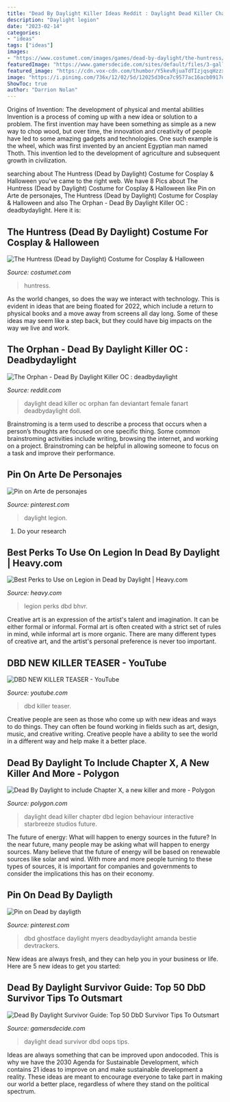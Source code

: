 ```yaml
---
title: "Dead By Daylight Killer Ideas Reddit : Daylight Dead Killer Chapter Dbd Legion Behaviour Interactive Starbreeze Studios Future"
description: "Daylight legion"
date: "2023-02-14"
categories:
- "ideas"
tags: ["ideas"]
images:
- "https://www.costumet.com/images/games/dead-by-daylight/the-huntress/cover.jpg"
featuredImage: "https://www.gamersdecide.com/sites/default/files/3-gallery-10.jpg"
featured_image: "https://cdn.vox-cdn.com/thumbor/Y5kevRjuaTdTIzjqsqHzzxFoTC0=/0x0:6000x3602/1200x800/filters:focal(1721x1016:2681x1976)/cdn.vox-cdn.com/uploads/chorus_image/image/62640734/DBD_Chapter10_keyart_FINAL.0.jpg"
image: "https://i.pinimg.com/736x/12/02/5d/12025d30ca7c9577ac16acb0917d94a9.jpg"
ShowToc: true
author: "Darrion Nolan"
---
```



Origins of Invention: The development of physical and mental abilities
Invention is a process of coming up with a new idea or solution to a problem. The first invention may have been something as simple as a new way to chop wood, but over time, the innovation and creativity of people have led to some amazing gadgets and technologies. One such example is the wheel, which was first invented by an ancient Egyptian man named Thoth. This invention led to the development of agriculture and subsequent growth in civilization.

	

		
searching about The Huntress (Dead by Daylight) Costume for Cosplay &amp; Halloween you've came to the right web. We have 8 Pics about The Huntress (Dead by Daylight) Costume for Cosplay &amp; Halloween like Pin on Arte de personajes, The Huntress (Dead by Daylight) Costume for Cosplay &amp; Halloween and also The Orphan - Dead By Daylight Killer OC : deadbydaylight. Here it is:
		
    
## The Huntress (Dead By Daylight) Costume For Cosplay &amp; Halloween

<img loading=lazy src="https://www.costumet.com/images/games/dead-by-daylight/the-huntress/cover.jpg" onerror="this.onerror=null;this.src='https://tse4.mm.bing.net/th?id=OIP.6tGsYatokXfFsc4rj0DJ-QHaDt&amp;pid=15.1';" alt="The Huntress (Dead by Daylight) Costume for Cosplay &amp; Halloween">

_Source: costumet.com_

>huntress. 

	

As the world changes, so does the way we interact with technology. This is evident in ideas that are being floated for 2022, which include a return to physical books and a move away from screens all day long. Some of these ideas may seem like a step back, but they could have big impacts on the way we live and work.

    
## The Orphan - Dead By Daylight Killer OC : Deadbydaylight

<img loading=lazy src="https://i.redd.it/gtziu79x28mz.png" onerror="this.onerror=null;this.src='https://tse2.mm.bing.net/th?id=OIP.BpKzq7kzq10_0dK8-yJhWAHaMm&amp;pid=15.1';" alt="The Orphan - Dead By Daylight Killer OC : deadbydaylight">

_Source: reddit.com_

>daylight dead killer oc orphan fan deviantart female fanart deadbydaylight doll. 

	

Brainstroming is a term used to describe a process that occurs when a person’s thoughts are focused on one specific thing. Some common brainstroming activities include writing, browsing the internet, and working on a project. Brainstroming can be helpful in allowing someone to focus on a task and improve their performance.

    
## Pin On Arte De Personajes

<img loading=lazy src="https://i.pinimg.com/736x/12/02/5d/12025d30ca7c9577ac16acb0917d94a9.jpg" onerror="this.onerror=null;this.src='https://tse3.mm.bing.net/th?id=OIP.thtDi2ppQCKyAE7MuFZMYgHaGh&amp;pid=15.1';" alt="Pin on Arte de personajes">

_Source: pinterest.com_

>daylight legion. 

	

1. Do your research

    
## Best Perks To Use On Legion In Dead By Daylight | Heavy.com

<img loading=lazy src="https://heavy.com/wp-content/uploads/2018/12/Best-Perks-for-Legion-Dead-by-Daylight.jpg?quality=65&amp;strip=all&amp;w=780" onerror="this.onerror=null;this.src='https://tse2.mm.bing.net/th?id=OIP.ieUpU_qVnl9SQK-3AgwsegHaEK&amp;pid=15.1';" alt="Best Perks to Use on Legion in Dead by Daylight | Heavy.com">

_Source: heavy.com_

>legion perks dbd bhvr. 

	

Creative art is an expression of the artist's talent and imagination. It can be either formal or informal. Formal art is often created with a strict set of rules in mind, while informal art is more organic. There are many different types of creative art, and the artist's personal preference is never too important.

    
## DBD NEW KILLER TEASER - YouTube

<img loading=lazy src="https://i.ytimg.com/vi/S5YERFJUUq8/maxresdefault.jpg" onerror="this.onerror=null;this.src='https://tse1.mm.bing.net/th?id=OIP.w4GlMM11VTKM4qZEuLJcOwHaEK&amp;pid=15.1';" alt="DBD NEW KILLER TEASER - YouTube">

_Source: youtube.com_

>dbd killer teaser. 

	

Creative people are seen as those who come up with new ideas and ways to do things. They can often be found working in fields such as art, design, music, and creative writing. Creative people have a ability to see the world in a different way and help make it a better place.

    
## Dead By Daylight To Include Chapter X, A New Killer And More - Polygon

<img loading=lazy src="https://cdn.vox-cdn.com/thumbor/Y5kevRjuaTdTIzjqsqHzzxFoTC0=/0x0:6000x3602/1200x800/filters:focal(1721x1016:2681x1976)/cdn.vox-cdn.com/uploads/chorus_image/image/62640734/DBD_Chapter10_keyart_FINAL.0.jpg" onerror="this.onerror=null;this.src='https://tse1.mm.bing.net/th?id=OIP.E4UxqwursOfHG6yfaf9_DwHaE8&amp;pid=15.1';" alt="Dead By Daylight to include Chapter X, a new killer and more - Polygon">

_Source: polygon.com_

>daylight dead killer chapter dbd legion behaviour interactive starbreeze studios future. 

	

The future of energy: What will happen to energy sources in the future?
In the near future, many people may be asking what will happen to energy sources. Many believe that the future of energy will be based on renewable sources like solar and wind. With more and more people turning to these types of sources, it is important for companies and governments to consider the implications this has on their economy.

    
## Pin On Dead By Dayligth

<img loading=lazy src="https://i.pinimg.com/736x/bb/65/95/bb65959d77296333f415ecf255287340.jpg" onerror="this.onerror=null;this.src='https://tse3.mm.bing.net/th?id=OIP.vv2M604humHlnRPHoyFwVAHaJx&amp;pid=15.1';" alt="Pin on Dead by dayligth">

_Source: pinterest.com_

>dbd ghostface daylight myers deadbydaylight amanda bestie devtrackers. 

	

New ideas are always fresh, and they can help you in your business or life. Here are 5 new ideas to get you started: 

    
## Dead By Daylight Survivor Guide: Top 50 DbD Survivor Tips To Outsmart

<img loading=lazy src="https://www.gamersdecide.com/sites/default/files/3-gallery-10.jpg" onerror="this.onerror=null;this.src='https://tse1.mm.bing.net/th?id=OIP.YWLTpRV4klTFDYV9b7FK0AHaEK&amp;pid=15.1';" alt="Dead By Daylight Survivor Guide: Top 50 DbD Survivor Tips To Outsmart">

_Source: gamersdecide.com_

>daylight dead survivor dbd oops tips. 

	

Ideas are always something that can be improved upon andocoded. This is why we have the 2030 Agenda for Sustainable Development, which contains 21 ideas to improve on and make sustainable development a reality. These ideas are meant to encourage everyone to take part in making our world a better place, regardless of where they stand on the political spectrum.

